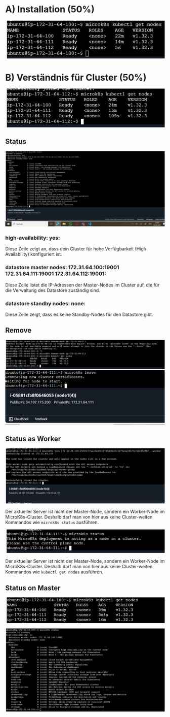 # A) Installation (50%)

![get-nodes](A.PNG)

# B) Verständnis für Cluster (50%)
![get-nodes-2](B1.PNG)

## Status
![status](B2.PNG)

### high-availability: yes:

Diese Zeile zeigt an, dass dein Cluster für hohe Verfügbarkeit (High Availability) konfiguriert ist.

### datastore master nodes: 172.31.64.100:19001 172.31.64.111:19001 172.31.64.112:19001:
Diese Zeile listet die IP-Adressen der Master-Nodes im Cluster auf, die für die Verwaltung des Datastore zuständig sind.

### datastore standby nodes: none:

Diese Zeile zeigt, dass es keine Standby-Nodes für den Datastore gibt.

## Remove
![leave-remove](B3.PNG)
![leave-remove](B3(2).PNG)

## Status as Worker

![access](B4.PNG)


Der aktueller Server ist nicht der Master-Node, sondern ein Worker-Node im MicroK8s-Cluster. Deshalb darf man von hier aus keine Cluster-weiten Kommandos wie ``microk8s status`` ausführen.

![get-worker](B5.PNG)

Der aktueller Server ist nicht der Master-Node, sondern ein Worker-Node im MicroK8s-Cluster. Deshalb darf man von hier aus keine Cluster-weiten Kommandos wie ``kubectl get nodes`` ausführen.

## Status on Master

![master](B6.PNG)

![master](B7.PNG)

